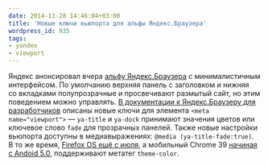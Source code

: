 ```yaml
---
date: 2014-11-28 14:46:04+03:00
title: 'Новые ключи вьюпорта для альфы Яндекс.Браузера'
wordpress_id: 935
tags:
- yandex
- viewport
---
```


Яндекс анонсировал вчера [альфу Яндекс.Браузера][1] с минималистичным интерфейсом. По умолчанию верхняя панель с заголовком и нижняя со вкладками полупрозрачные и просвечивают размытый сайт, но этим поведением можно управлять. [В документации к Яндекс.Браузеру для разработчиков][2] описаны новые ключи для элемента `<meta name="viewport">` — `ya-title` и `ya-dock` принимают значения цветов или ключевое слово `fade` для прозрачных панелей. Также новые настройки вьюпорта доступны в медиавыражениях: `@media (ya-title-fade:true)`. В то же время, [Firefox OS ещё с июля][3], а мобильный Chrome 39 [начиная с Andoid 5.0][4], поддерживают метатег `theme-color`.

[1]: https://browser.yandex.com/future/
[2]: https://tech.yandex.ru/browser/transparency/
[3]: https://twitter.com/AhmedNefzaoui/status/492344698493997057
[4]: http://updates.html5rocks.com/2014/11/Support-for-theme-color-in-Chrome-39-for-Android
